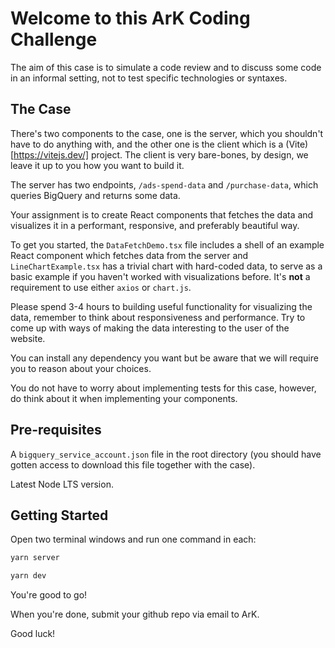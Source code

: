 # Welcome to this ArK Coding Challenge

The aim of this case is to simulate a code review and to discuss some code in an informal setting, not to test specific technologies or syntaxes.

## The Case

There's two components to the case, one is the server, which you shouldn't have to do anything with, and the other one is the client which is a (Vite)[https://vitejs.dev/] project. The client is very bare-bones, by design, we leave it up to you how you want to build it.

The server has two endpoints, `/ads-spend-data` and `/purchase-data`, which queries BigQuery and returns some data.

Your assignment is to create React components that fetches the data and visualizes it in a performant, responsive, and preferably beautiful way.

To get you started, the `DataFetchDemo.tsx` file includes a shell of an example React component which fetches data from the server and
`LineChartExample.tsx` has a trivial chart with hard-coded data, to serve as a basic example if you haven't worked with visualizations before. It's **not** a requirement to use either `axios` or `chart.js`.

Please spend 3-4 hours to building useful functionality for visualizing the data, remember to think about responsiveness and performance. Try to come up with ways of making the data interesting to the user of the website.

You can install any dependency you want but be aware that we will require you to reason about your choices.

You do not have to worry about implementing tests for this case, however, do think about it when implementing your components.

## Pre-requisites

A `bigquery_service_account.json` file in the root directory (you should have gotten access to download this file together with the case).

Latest Node LTS version.

## Getting Started

Open two terminal windows and run one command in each:

```bash
yarn server
```

```bash
yarn dev
```

You're good to go!

When you're done, submit your github repo via email to ArK.

Good luck!

